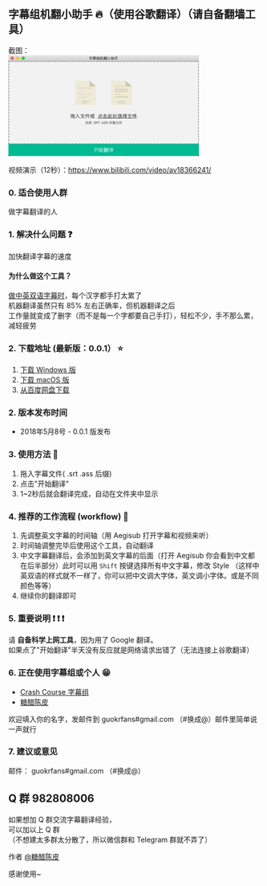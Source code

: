 ## 字幕组机翻小助手 :fire:（使用谷歌翻译）（请自备翻墙工具）
截图：     
<img src="./app/image/1.png" alt="how the app look like" width="380">

视频演示（12秒）：https://www.bilibili.com/video/av18366241/     

### 0. 适合使用人群
做字幕翻译的人

### 1. 解决什么问题 :question:
加快翻译字幕的速度  

#### 为什么做这个工具？
[做中英双语字幕时](https://www.bilibili.com/video/av21376839/)，每个汉字都手打太累了<br/>
机器翻译虽然只有 85% 左右正确率，但机器翻译之后<br/>
工作量就变成了删字（而不是每一个字都要自己手打），轻松不少，手不那么累，减轻疲劳      

### 2. 下载地址 (最新版：0.0.1） :star:
1. [下载 Windows 版](https://github.com/1c7/translate-subtitle-file/releases/download/0.01/Windows-Translation-Helper-0.0.1-win32-x64.rar)
2. [下载 macOS 版](https://github.com/1c7/translate-subtitle-file/releases/download/0.01/macOS-Translation-Helper-0.01.zip)
3. [从百度网盘下载](https://pan.baidu.com/s/1ZBa6xGI6MQH4nbxmnPnqwA)    

### 2. 版本发布时间
* 2018年5月8号 - 0.0.1 版发布
<!-- * 2019年2月15号 - 0.0.2 版发布 -->

### 3. 使用方法 :book:
1. 拖入字幕文件( .srt .ass 后缀)
2. 点击"开始翻译"        
3. 1~2秒后就会翻译完成，自动在文件夹中显示          

### 4. 推荐的工作流程 (workflow) :wine_glass:
1. 先调整英文字幕的时间轴（用 Aegisub 打开字幕和视频来听）
2. 时间轴调整完毕后使用这个工具，自动翻译
3. 中文字幕翻译后，会添加到英文字幕的后面（打开 Aegisub 你会看到中文都在后半部分）此时可以用 `Shift` 按键选择所有中文字幕，修改 Style
（这样中英双语的样式就不一样了，你可以把中文调大字体，英文调小字体。或是不同颜色等等）
4. 继续你的翻译即可

### 5. 重要说明 :exclamation: :exclamation: :exclamation:
请 **自备科学上网工具**，因为用了 Google 翻译。    
如果点了"开始翻译"半天没有反应就是网络请求出错了（无法连接上谷歌翻译）   

### 6. 正在使用字幕组或个人 :grin:
* [Crash Course 字幕组](https://weibo.com/u/5237129097/home)      
* [糖醋陈皮](https://weibo.com/2004104451/profile?rightmod=1&wvr=6&mod=personnumber)    

欢迎填入你的名字，发邮件到 guokrfans#gmail.com （#换成@）邮件里简单说一声就行   

### 7. 建议或意见
邮件： guokrfans#gmail.com （#换成@） 

## Q 群 982808006
如果想加 Q 群交流字幕翻译经验，      
可以加以上 Q 群     
（不想建太多群太分散了，所以微信群和 Telegram 群就不弄了）

作者 [@糖醋陈皮](https://weibo.com/2004104451)  

感谢使用~
